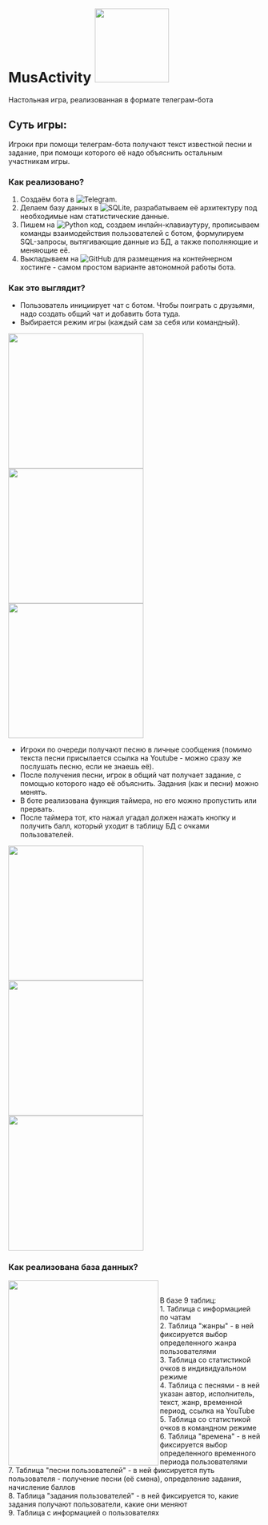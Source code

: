 # MusActivity <img src="Лого Музактивити.png" width="148">
Настольная игра, реализованная в формате телеграм-бота


## Суть игры: 
Игроки при помощи телеграм-бота получают текст известной песни и задание, при помощи которого её надо объяснить остальным участникам игры.

### Как реализовано?

1. Создаём бота в ![Telegram](https://img.shields.io/badge/Telegram-2CA5E0?style=for-the-badge&logo=telegram&logoColor=white).
2. Делаем базу данных в ![SQLite](https://img.shields.io/badge/sqlite-%2307405e.svg?style=for-the-badge&logo=sqlite&logoColor=white), разрабатываем её архитектуру под необходимые нам статистические данные.
3. Пишем на ![Python](https://img.shields.io/badge/python-3670A0?style=for-the-badge&logo=python&logoColor=ffdd54) код, создаем инлайн-клавиаутуру, прописываем команды взаимодействия пользователей с ботом, формулируем SQL-запросы, вытягивающие данные из БД, а также пополняющие и меняющие её. 
4. Выкладываем на ![GitHub](https://img.shields.io/badge/github-%23121011.svg?style=for-the-badge&logo=github&logoColor=white) для размещения на контейнерном хостинге - самом простом варианте автономной работы бота.

### Как это выглядит?
- Пользователь инициирует чат с ботом. Чтобы поиграть с друзьями, надо создать общий чат и добавить бота туда.
- Выбирается режим игры (каждый сам за себя или командный).
<p float="left">
  <img src="pics/1.jpg" width="270" />
  <img src="pics/2.jpg" width="270" /> 
  <img src="pics/3.jpg" width="270" />
</p>

- Игроки по очереди получают песню в личные сообщения (помимо текста песни присылается ссылка на Youtube - можно сразу же послушать песню, если не знаешь её).
- После получения песни, игрок в общий чат получает задание, с помощью которого надо её объяснить. Задания (как и песни) можно менять.
- В боте реализована функция таймера, но его можно пропустить или прервать.
- После таймера тот, кто нажал угадал должен нажать кнопку и получить балл, который уходит в таблицу БД с очками пользователей.
<p float="left">
  <img src="pics/4.jpg" width="270" />
  <img src="pics/5.jpg" width="270" /> 
  <img src="pics/6.jpg" width="270" />
</p>

### Как реализована база данных? 
<p><img src="pics/8.png" width="300" height="370" align="left" /</p>
<br>
<p> В базе 9 таблиц: <br>
1. Таблица с информацией по чатам <br>
2. Таблица "жанры" - в ней фиксируется выбор определенного жанра пользователями  <br>
3. Таблица со статистикой очков в индивидуальном режиме <br>  
4. Таблица с песнями - в ней указан автор, исполнитель, текст, жанр, временной период, ссылка на YouTube <br>    
5. Таблица со статистикой очков в командном режиме <br>    
6. Таблица "времена" - в ней фиксируется выбор определенного временного периода пользователями  <br> 
7. Таблица "песни пользователей" - в ней фиксируется путь пользователя - получение песни (её смена), определение задания, начисление баллов  <br>
8. Таблица "задания пользователей" - в ней фиксируется то, какие задания получают пользователи, какие они меняют <br>
9. Таблица с информацией о пользователях
</p>
<br><br>
